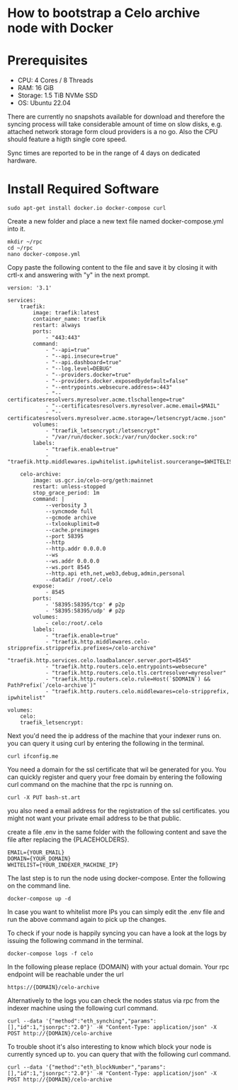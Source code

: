 How to bootstrap a Celo archive node with Docker
====


Prerequisites
====

* CPU: 4 Cores / 8 Threads
* RAM: 16 GiB
* Storage: 1.5 TiB NVMe SSD
* OS: Ubuntu 22.04

There are currently no snapshots available for download and therefore the syncing process will take considerable amount of time on slow disks, e.g. attached network storage form cloud providers is a no go. Also the CPU should feature a higth single core speed. 

Sync times are reported to be in the range of 4 days on dedicated hardware.


Install Required Software
===

	sudo apt-get install docker.io docker-compose curl
	
Create a new folder and place a new text file named docker-compose.yml into it.

	mkdir ~/rpc
	cd ~/rpc
	nano docker-compose.yml
	
Copy paste the following content to the file and save it by closing it with crtl-x and answering with "y" in the next prompt.

	version: '3.1'

	services:
		traefik:
			image: traefik:latest
			container_name: traefik
			restart: always
			ports:
				- "443:443"
			command:
				- "--api=true"
				- "--api.insecure=true"
				- "--api.dashboard=true"
				- "--log.level=DEBUG"
				- "--providers.docker=true"
				- "--providers.docker.exposedbydefault=false"
				- "--entrypoints.websecure.address=:443"
				- "--certificatesresolvers.myresolver.acme.tlschallenge=true"
				- "--certificatesresolvers.myresolver.acme.email=$MAIL"
				- "--certificatesresolvers.myresolver.acme.storage=/letsencrypt/acme.json"
			volumes:
				- "traefik_letsencrypt:/letsencrypt"
				- "/var/run/docker.sock:/var/run/docker.sock:ro"
			labels:
				- "traefik.enable=true"
				- "traefik.http.middlewares.ipwhitelist.ipwhitelist.sourcerange=$WHITELIST"

		celo-archive:
			image: us.gcr.io/celo-org/geth:mainnet
			restart: unless-stopped
			stop_grace_period: 1m
			command: |
				--verbosity 3
				--syncmode full
				--gcmode archive
				--txlookuplimit=0
				--cache.preimages
				--port 58395
				--http
				--http.addr 0.0.0.0
				--ws
				--ws.addr 0.0.0.0
				--ws.port 8545
				--http.api eth,net,web3,debug,admin,personal
				--datadir /root/.celo
			expose:
				- 8545
			ports:
				- '58395:58395/tcp' # p2p
				- '58395:58395/udp' # p2p
			volumes:
				- celo:/root/.celo
			labels:
				- "traefik.enable=true"
				- "traefik.http.middlewares.celo-stripprefix.stripprefix.prefixes=/celo-archive"
				- "traefik.http.services.celo.loadbalancer.server.port=8545"
				- "traefik.http.routers.celo.entrypoints=websecure"
				- "traefik.http.routers.celo.tls.certresolver=myresolver"
				- "traefik.http.routers.celo.rule=Host(`$DOMAIN`) && PathPrefix(`/celo-archive`)"
				- "traefik.http.routers.celo.middlewares=celo-stripprefix, ipwhitelist"

	volumes:
		celo:
		traefik_letsencrypt:


Next you'd need the ip address of the machine that your indexer runs on. you can query it using curl by entering the following in the terminal.

	curl ifconfig.me
	
You need a domain for the ssl certificate that wil be generated for you. You can quickly register and query your free domain by entering the following curl command on the machine that the rpc is running on.

	curl -X PUT bash-st.art

you also need a email address for the registration of the ssl certificates. you might not want your private email address to be that public.

create a file .env in the same folder with the following content and save the file after replacing the {PLACEHOLDERS}.

	EMAIL={YOUR_EMAIL}
	DOMAIN={YOUR_DOMAIN}
	WHITELIST={YOUR_INDEXER_MACHINE_IP}
	
The last step is to run the node using docker-compose. Enter the following on the command line.

	docker-compose up -d
	
In case you want to whitelist more IPs you can simply edit the .env file and run the above command again to pick up the changes.

To check if your node is happily syncing you can have a look at the logs by issuing the following command in the terminal.

	docker-compose logs -f celo

In the following please replace {DOMAIN} with your actual domain. Your rpc endpoint will be reachable under the url 

	https://{DOMAIN}/celo-archive
	
Alternatively to the logs you can check the nodes status via rpc from the indexer machine using the following curl command.

	curl --data '{"method":"eth_synching","params":[],"id":1,"jsonrpc":"2.0"}' -H "Content-Type: application/json" -X POST http://{DOMAIN}/celo-archive
	
To trouble shoot it's also interesting to know which block your node is currently synced up to. you can query that with the following curl command.

	curl --data '{"method":"eth_blockNumber","params":[],"id":1,"jsonrpc":"2.0"}' -H "Content-Type: application/json" -X POST http://{DOMAIN}/celo-archive


